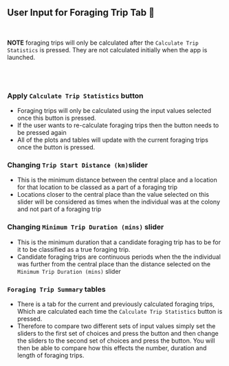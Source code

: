 ## User Input for Foraging Trip Tab 🧠

<br/>

**NOTE** foraging trips will only be calculated after the `Calculate Trip Statistics` is pressed. They are not calculated initially when the app is launched. 

<br/>
<br/>

### Apply `Calculate Trip Statistics` button
- Foraging trips will only be calculated using the input values selected once this button is pressed. 
- If the user wants to re-calculate foraging trips then the button needs to be pressed again
- All of the plots and tables will update with the current foraging trips once the button is pressed. 


### Changing `Trip Start Distance (km)`slider
- This is the minimum distance between the central place and a location for that location to be classed as a part of a foraging trip
- Locations closer to the central place than the value selected on this slider will be considered as times when the individual was at the colony and not part of a foraging trip


### Changing `Minimum Trip Duration (mins)` slider
- This is the minimum duration that a candidate foraging trip has to be for it to be classified as a true foraging trip. 
- Candidate foraging trips are continuous periods when the the individual was further from the central place than the distance selected on the `Minimum Trip Duration (mins)` slider


### `Foraging Trip Summary` tables
- There is a tab for the current and previously calculated foraging trips, Which are calculated each time the `Calculate Trip Statistics` button is pressed.
- Therefore to compare two different sets of input values simply set the sliders to the first set of choices and press the button and then change the sliders to the second set of choices and press the button. You will then be able to compare how this effects the number, duration and length of foraging trips. 

